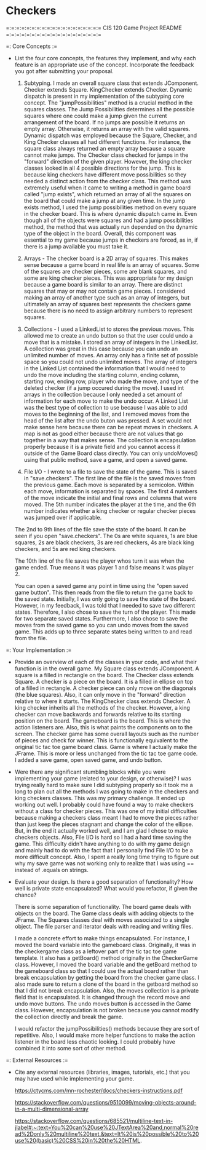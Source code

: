 # Checkers

=:=:=:=:=:=:=:=:=:=:=:=:=:=:=:=:=:=:=
CIS 120 Game Project README
=:=:=:=:=:=:=:=:=:=:=:=:=:=:=:=:=:=:=

=: Core Concepts :=

- List the four core concepts, the features they implement, and why each feature
  is an appropriate use of the concept. Incorporate the feedback you got after
  submitting your proposal.

  1. Subtyping. I made an overall square class that extends JComponent. Checker extends Square. KingChecker extends Checker. 
  Dynamic dispatch is present in my implementation of the subtyping core concept. 
  The "jumpPossibilities" method is a crucial method in the squares classes. The Jump Possibilities determines all the possible
  squares where one could make a jump given the current arrangement of the board. If no jumps are possible it returns an empty array. 
  Otherwise, it returns an array with the valid squares. Dynamic dispatch was employed because the Square, Checker, and King Checker
  classes all had different functions. For instance, the square class always returned an empty array because a square
  cannot make jumps. The Checker class checked for jumps in the "forward" direction of the given player. However,
  the king checker classes looked in all 4 possible directions for the jump. This is because king checkers have different move
  possibilities so they needed a distinct action from the checker class. This method was extremely useful when it came
  to writing a method in game board called "jump exists", which returned an array of all the squares on the board
  that could make a jump at any given time. In the jump exists method, I used the jump possibilities method on every square
  in the checker board. This is where dynamic dispatch came in. Even though all of the objects were squares and had a jump possibilities
  method, the method that was actually run depended on the dynamic type of the object in the board.
  Overall, this component was essential to my game because jumps in checkers are forced, as in, if there is a jump
  available you must take it.

  2. Arrays - The checker board is a 2D array of squares. This makes sense because a game board in real life is an array of squares.
  Some of the squares are checker pieces, some are blank squares, and some are king checker pieces.
  This was appropriate for my design because a game board is similar to an array. There are distinct squares that may
  or may not contain game pieces. I considered making an array of another type such as an array of integers, but ultimately 
  an array of squares best represents the checkers game because there is no need to assign arbitrary numbers to represent squares.

  3. Collections - I used a LinkedList to stores the previous moves. This allowed me to create an undo
  button so that the user could undo a move that is a mistake. I stored an array of integers in the LinkedList.
  A collection was great in this case because you can undo an unlimited number of moves. An array only has a finite set 
  of possible space so you could not undo unlimited moves. 
  The array of integers in the Linked List
  contained the information that I would need to undo the move including the starting column, 
  ending column, starting row, ending row, player who made the move, and type of the deleted checker (if a 
  jump occured during the move). I used int arrays in the collection because I only needed a set amount of information for each move
  to make the undo occur. 
  A Linked List was the best type of collection to use because I was able to add
  moves to the beginning of the list, and I removed moves from the head of the list after the undo buton was pressed.
  A set would not make sense here because there can be repeat moves in checkers. A map is not as good either because 
  there are not values that go together in a way that makes sense. The collection is encapsulation properly because 
  it is a private field and you cannot access it outside of the Game Board class directly. You can only undoMoves()
  using that public method, save a game, and open a saved game.

  4. File I/O - I wrote to a file to save the state of the game. This is saved in "save.checkers".
  The first line of the file is the saved moves from the previous game. Each move is separated by a semicolon.
  Within each move, information is separated by spaces. The first 4 numbers of the move indicate the initial and final
  rows and columns that were moved. The 5th number indicates the player at the time, and the 6th number indicates whether 
  a king checker or regular checker pieces was jumped over if applicable. 
  
  The 2nd to 9th lines of the file save the state of the board. It can be seen if you open "save.checkers". 
  The 0s are white squares, 1s are blue squares, 2s are black checkers, 3s are red checkers, 4s are black king checkers,
  and 5s are red king checkers.
  
  The 10th line of the file saves the player whos turn it was when the game ended. True means it was player 1 and false
  means it was player 2. 
  
  You can open a saved game any point in time using the "open saved game button". This then reads from the file to return the game
  back to the saved state. Initially, I was only going to save the state of the board. However, in my feedback, I was told that I needed to save
  two different states. Therefore, I also chose to save the turn of the player. This made for two separate saved states. 
  Furthermore, I also chose to save the moves from the saved game so you can undo moves from the saved game. This adds
  up to three separate states being written to and read from the file. 

=: Your Implementation :=

- Provide an overview of each of the classes in your code, and what their
  function is in the overall game.
My Square class extends JComponent. A square is a filled in rectangle on the board. 
The Checker class extends Square. A checker is a piece on the board. It is a filled in ellipse on top of a filled in rectangle.
A checker piece can only move on the diagonals (the blue squares). Also, it can only move in the "forward" direction relative to
where it starts.
The KingChecker class extends Checker. A king checker inherits all the methods of the checker. However, a king checker can move backwards
and forwards relative to its starting position on the board. 
The gameboard is the board. This is where the action listeners are. Also, this is what paints the components on to the screen.
The checker game has some overall layouts such as the number of pieces and check for winner. This is functionally equivalent to the original
tic tac toe game board class.
Game is where I actually make the JFrame. This is more or less unchanged from the tic tac toe game code. I added a save game, open saved game, 
and undo button.


- Were there any significant stumbling blocks while you were implementing your
  game (related to your design, or otherwise)?
  I was trying really hard to make sure I did subtyping properly so it took me a long to plan out all the methods I was going to make
  in the checkers and king checkers classes. This was my primary challenge. It ended up working out well. 
  I probably could have found a way to make checkers without a class for checker pieces. This was one of my initial difficulties because
  making a checkers class meant I had to move the pieces rather than just keep the pieces stagnant and change the color of the ellipse. 
  But, in the end it actually worked well, and I am glad I chose to make checkers objects.
  Also, File I/O is hard so I had a hard time saving the game. This difficulty didn't have anything to do with my game design and mainly 
  had to do with the fact that I personally find File I/O to be a more difficult concept. Also, I spent a really long time
  trying to figure out why my save game was not working only to realize that I was using == instead of .equals on strings.

- Evaluate your design. Is there a good separation of functionality? How well is
  private state encapsulated? What would you refactor, if given the chance?
  
  There is some separation of functionality. The board game deals with objects on the board. The Game class
  deals with adding objects to the JFrame. The Squares classes deal with moves associated to a single object.
  The file parser and iterator deals with reading and writing files. 
  
  I made a concrete effort to make things encapsulated.
  For instance, I moved the board variable into the gameboard class. Originally, it was in the checkergame class
  as a leftover part of the tic tac toe game template. It also has a getBoard() method originally in the CheckerGame class.
  However, I moved the board variable and the getBoard method to the gameboard class so that I could use the actual board rather than
  break encapsulation by getting the board from the checker game class. I also made sure to return a clone of the board
  in the getboard method so that I did not break encapsulation.
  Also, the moves collection is a private field that is encapsulated. It is changed through the record move and undo move
  buttons. The undo moves button is accessed in the Game class.
  However, encapsulation is not broken because
  you cannot modify the collection directly and break the game.
  
  I would refactor the jumpPossibilities() methods because they are sort of repetitive. Also, I would make more helper functions to make
  the action listener in the board less chaotic looking. I could probably have combined it into some sort of other method. 

=: External Resources :=

- Cite any external resources (libraries, images, tutorials, etc.) that you may
  have used while implementing your game.
  
  https://ctycms.com/mn-rochester/docs/checkers-instructions.pdf

  https://stackoverflow.com/questions/9510099/moving-objects-around-in-a-multi-dimensional-array
  
  https://stackoverflow.com/questions/685521/multiline-text-in-jlabel#:~:text=You%20can%20use%20JTextArea%20and,normal%20read%2Donly%20multiline%20text.&text=It%20is%20possible%20to%20use%20(basic)%20CSS%20in%20the%20HTML.
  

